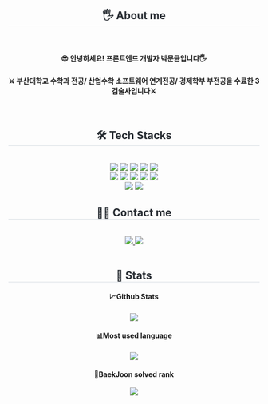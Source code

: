 <div align= "center">
    <h2 style="border-bottom: 1px solid #d8dee4; color: #282d33;"> 🖐️ About me </h2> <br> 
    <div align= "center"> 
        <h4>😎 안녕하세요! 프론트엔드 개발자 박문균입니다🖐️</h4>
        <h4>⚔️ 부산대학교 수학과 전공/ 산업수학 소프트웨어 연계전공/ 경제학부 부전공을 수료한 3검술사입니다⚔️</h4>
        <br />
    </div>
    <div align= "center">
    <h2 style="border-bottom: 1px solid #d8dee4; color: #282d33;"> 🛠️ Tech Stacks </h2> <br> 
    <div style="margin: 0 auto; text-align: center;" align= "center"> <img src="https://img.shields.io/badge/Github-181717?style=for-the-badge&logo=Github&logoColor=white">
          <img src="https://img.shields.io/badge/Git-F05032?style=for-the-badge&logo=Git&logoColor=white">
          <img src="https://img.shields.io/badge/HTML5-E34F26?style=for-the-badge&logo=HTML5&logoColor=white">
          <img src="https://img.shields.io/badge/Javascript-F7DF1E?style=for-the-badge&logo=Javascript&logoColor=white">
          <img src="https://img.shields.io/badge/Next.js-000000?style=for-the-badge&logo=Next.js&logoColor=white">
          <br/><img src="https://img.shields.io/badge/Notion-000000?style=for-the-badge&logo=Notion&logoColor=white">
          <img src="https://img.shields.io/badge/Python-3776AB?style=for-the-badge&logo=Python&logoColor=white">
          <img src="https://img.shields.io/badge/Tailwind CSS-06B6D4?style=for-the-badge&logo=Tailwind CSS&logoColor=white">
          <img src="https://img.shields.io/badge/Discord-5865F2?style=for-the-badge&logo=Discord&logoColor=white">
          <img src="https://img.shields.io/badge/React-61DAFB?style=for-the-badge&logo=React&logoColor=white">
          <br/><img src="https://img.shields.io/badge/StyledComponents-DB7093?style=for-the-badge&logo=StyledComponents&logoColor=white">
          <img src="https://img.shields.io/badge/CSS3-1572B6?style=for-the-badge&logo=CSS3&logoColor=white">
          </div>
    </div>
    <div align= "center">
    <h2 style="border-bottom: 1px solid #d8dee4; color: #282d33;"> 🧑‍💻 Contact me </h2> <br> 
    <div align= "center"> <a href=https://www.instagram.com/gyunn_e> <img src="https://img.shields.io/badge/Instagram-E4405F?style=for-the-badge&logo=Instagram&logoColor=white&link=https://www.instagram.com/gyunn_e"> </a>
         <a href=https://mungyun.tistory.com/> <img src="https://img.shields.io/badge/Tistory-000000?style=for-the-badge&logo=Tistory&logoColor=white&link=https://mungyun.tistory.com/"> </a>
          </div>  <br> 
    <div align= "center">  </div> 
    </div>
    <div align= "center"> 
    <h2 style="border-bottom: 1px solid #d8dee4; color: #282d33;"> 🏅 Stats </h2> 
        <div align= "center"> 
            <div>
                <h4>📈Github Stats</h4>
                <img src="https://github-readme-stats.vercel.app/api?username=mungyun&bg_color=180,000000,&title_color=000000&text_color=000000"/> 
            </div>
            <div>
                <h4>📊Most used language</h4>
                <img src="https://github-readme-stats.vercel.app/api/top-langs/?username=mungyun&layout=compact&bg_color=180,000000,&title_color=000000&text_color=000000"/>
            </div>
            <div>
                <h4>🏅BaekJoon solved rank</h4>
                <img src="http://mazassumnida.wtf/api/generate_badge?boj=mungyun1" />
            </div>
        </div>
    </div>

    
    
    
